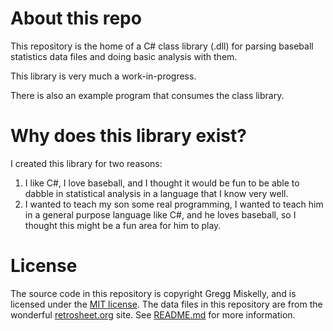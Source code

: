# About this repo
This repository is the home of a C# class library (.dll) for parsing baseball statistics data files and doing basic analysis with them.

This library is very much a work-in-progress.

There is also an example program that consumes the class library.

# Why does this library exist?
I created this library for two reasons:
1. I like C#, I love baseball, and I thought it would be fun to be able to dabble in statistical analysis in a language that I know very well.
2. I wanted to teach my son some real programming, I wanted to teach him in a general purpose language like C#, and he loves baseball, so I thought this might be a fun area for him to play.

# License
The source code in this repository is copyright Gregg Miskelly, and is licensed under the [MIT license](LICENSE).
The data files in this repository are from the wonderful [retrosheet.org](https://retrosheets.org) site. See [README.md](Data/Retrosheet/README.md) for more information.
